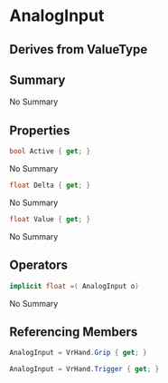 # AnalogInput

## Derives from ValueType

## Summary

No Summary
## Properties

```c#
bool Active { get; } 
```
No Summary
```c#
float Delta { get; } 
```
No Summary
```c#
float Value { get; } 
```
No Summary
## Operators

```c#
implicit float =( AnalogInput o) 
```
No Summary
## Referencing Members

```c#
AnalogInput = VrHand.Grip { get; } 
```
```c#
AnalogInput = VrHand.Trigger { get; } 
```
